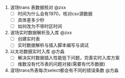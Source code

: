 1. 波场trans 表数据核对 @zxx
   - [ ] 时间为什么会有1970，核对csv源数据
   - [ ] 具体差多少秒
   - [ ] 如何改为不带时区时间

2. 波场实时数据解析及入库 @zxx
   - [ ] 创建实时表
   - [ ] 实时数据解析与插入脚本编写与调试

3. 以太坊数据实时入库 @方淼
   - [ ] 解决实时数据插入性能低下问题，完善实时入库方案
   - [ ] 维数没有代币表的问题对接(需要有代币数据)

4. 波场trans外表每次select都会有不同的错误条数 @方淼